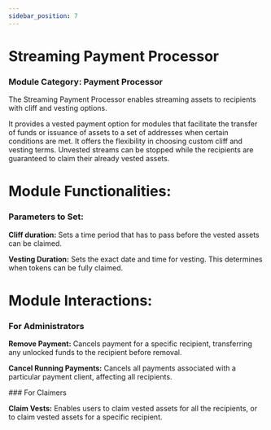 ```yaml
---
sidebar_position: 7
---
```

# Streaming Payment Processor
### Module Category: Payment Processor

The Streaming Payment Processor enables streaming assets to recipients with cliff and vesting options.

It provides a vested payment option for modules that facilitate the transfer of funds or issuance of assets to a set of addresses when certain conditions are met. It offers the flexibility in choosing custom cliff and vesting terms. Unvested streams can be stopped while the recipients are guaranteed to claim their already vested assets. 

# Module Functionalities:

### Parameters to Set: 

**Cliff duration:** Sets a time period that has to pass before the vested assets can be claimed.

**Vesting Duration:** Sets the exact date and time for vesting. This determines when tokens can be fully claimed.

# Module Interactions: 

### For Administrators

**Remove Payment:** Cancels payment for a specific recipient, transferring any unlocked funds to the recipient before removal.

**Cancel Running Payments:** Cancels all payments associated with a particular payment client, affecting all recipients.

### For Claimers

**Claim Vests:** Enables users to claim vested assets for all the recipients, or to claim vested assets for a specific recipient.






